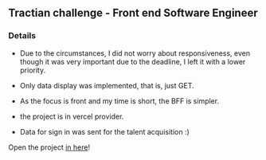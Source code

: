 ## Tractian challenge - Front end Software Engineer

### Details

-   Due to the circumstances, I did not worry about responsiveness, even though it was very important due to the deadline, I left it with a lower priority.

-   Only data display was implemented, that is, just GET.

-   As the focus is front and my time is short, the BFF is simpler.

-   the project is in vercel provider.

-   Data for sign in was sent for the talent acquisition :)

Open the project [in here](https://evp-tractian-three.vercel.app/)!
